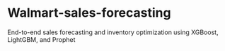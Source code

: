 # Walmart-sales-forecasting
End-to-end sales forecasting and inventory optimization using XGBoost, LightGBM, and Prophet
